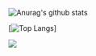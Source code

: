 ![Anurag's github stats](https://github-readme-stats.vercel.app/api?username=GaetanFrejoux&show_icons=true&theme=bear&count_private=true)

[![Top Langs](https://github-readme-stats.vercel.app/api/top-langs/?username=GaetanFrejoux&theme=bear)]


![](https://komarev.com/ghpvc/?username=GaetanFrejoux&color=lightgrey)

